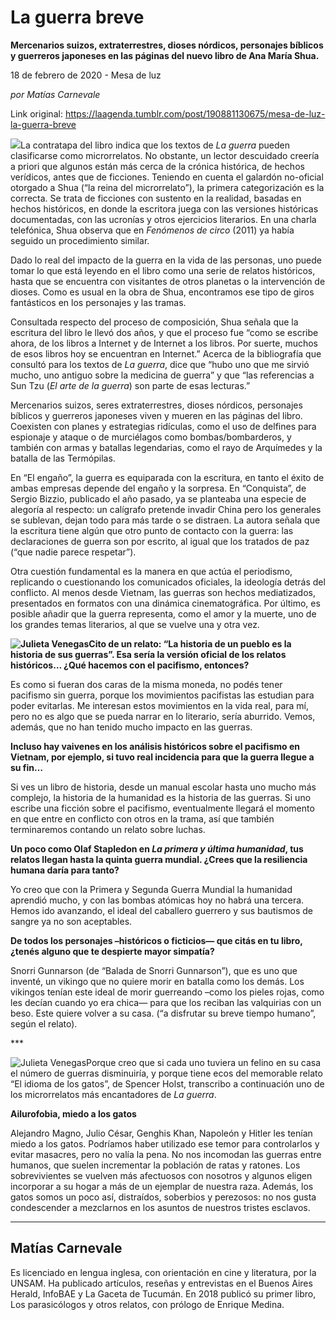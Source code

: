 # La guerra breve

**Mercenarios suizos, extraterrestres, dioses nórdicos, personajes bíblicos y guerreros japoneses en las páginas del nuevo libro de Ana María Shua.**

18 de febrero de 2020 - Mesa de luz

_por Matías Carnevale_

Link original: https://laagenda.tumblr.com/post/190881130675/mesa-de-luz-la-guerra-breve

![](https://64.media.tumblr.com/6736f47c92c390a34805739389c86a93/720ecf79cb62cecb-d1/s500x750/ffe727d3fe0b5055e38af787ecccb07ef7fd4789.jpg)La contratapa del libro indica que los textos de *La
guerra* pueden clasificarse como microrrelatos. No obstante, un lector
descuidado creería a priori que algunos están más cerca de la crónica
histórica, de hechos verídicos, antes que de ficciones. Teniendo en cuenta el
galardón no-oficial otorgado a Shua (“la reina del microrrelato”), la primera
categorización es la correcta. Se trata de ficciones con sustento en la
realidad, basadas en hechos históricos, en donde la escritora juega con las
versiones históricas documentadas, con las ucronías y otros ejercicios
literarios. En una charla telefónica, Shua observa que en *Fenómenos
de circo* (2011) ya había seguido un procedimiento similar. 

Dado lo real del impacto de la guerra en la vida de
las personas, uno puede tomar lo que está leyendo en el libro como una serie de
relatos históricos, hasta que se encuentra con visitantes de otros planetas o
la intervención de dioses. Como es usual en la obra de Shua, encontramos ese
tipo de giros fantásticos en los personajes y las tramas.

Consultada respecto del proceso de composición, Shua
señala que la escritura del libro le llevó dos años, y que el proceso fue “como
se escribe ahora, de los libros a Internet y de Internet a los libros. Por
suerte, muchos de esos libros hoy se encuentran en Internet.” Acerca de la
bibliografía que consultó para los textos de *La guerra*, dice que “hubo uno que me sirvió mucho, uno antiguo sobre
la medicina de guerra” y que “las referencias a Sun Tzu (*El arte de la guerra*) son parte de esas lecturas.” 

Mercenarios suizos, seres extraterrestres, dioses
nórdicos, personajes bíblicos y guerreros japoneses viven y mueren en las
páginas del libro. Coexisten con planes y estrategias ridículas, como el uso de
delfines para espionaje y ataque o de murciélagos como bombas/bombarderos, y
también con armas y batallas legendarias, como el rayo de Arquímedes y la
batalla de las Termópilas.   

En “El engaño”, la guerra es equiparada con la
escritura, en tanto el éxito de ambas empresas depende del engaño y la
sorpresa. En “Conquista”, de Sergio Bizzio, publicado el año pasado, ya se
planteaba una especie de alegoría al respecto: un calígrafo pretende invadir
China pero los generales se sublevan, dejan todo para más tarde o se distraen.
La autora señala que la escritura tiene algún que otro punto de contacto con la
guerra: las declaraciones de guerra son por escrito, al igual que los tratados
de paz (“que nadie parece respetar”). 

Otra cuestión fundamental es la manera en que actúa el
periodismo, replicando o cuestionando los comunicados oficiales, la ideología
detrás del conflicto. Al menos desde Vietnam, las guerras son hechos
mediatizados, presentados en formatos con una dinámica cinematográfica. Por
último, es posible añadir que la guerra representa, como el amor y la muerte,
uno de los grandes temas literarios, al que se vuelve una y otra vez.

**![Julieta Venegas](https://64.media.tumblr.com/2bf0bbb9521f1255f0dadf7900361efa/720ecf79cb62cecb-9b/s250x400/47c761fc4aa8197494e8a73e4d7dfa436b7c0870.jpg)Cito de un
relato: “La historia de un pueblo es la historia de sus guerras”. Esa sería la
versión oficial de los relatos históricos… ¿Qué hacemos con el pacifismo,
entonces?** 

Es como si fueran dos caras de la misma moneda, no
podés tener pacifismo sin guerra, porque los movimientos pacifistas las
estudian para poder evitarlas. Me interesan estos movimientos en la vida real,
para mí, pero no es algo que se pueda narrar en lo literario, sería aburrido.
Vemos, además, que no han tenido mucho impacto en las guerras. 

**Incluso hay
vaivenes en los análisis históricos sobre el pacifismo en Vietnam, por ejemplo,
si tuvo real incidencia para que la guerra llegue a su fin…**

Si ves un libro de historia, desde un manual escolar
hasta uno mucho más complejo, la historia de la humanidad es la historia de las
guerras. Si uno escribe una ficción sobre el pacifismo, eventualmente llegará
el momento en que entre en conflicto con otros en la trama, así que también
terminaremos contando un relato sobre luchas. 

**Un poco
como Olaf Stapledon en *La primera y
última humanidad*, tus relatos llegan hasta la quinta guerra mundial. ¿Crees
que la resiliencia humana daría para tanto?**

Yo creo que con la Primera y Segunda Guerra Mundial la
humanidad aprendió mucho, y con las bombas atómicas hoy no habrá una tercera.
Hemos ido avanzando, el ideal del caballero guerrero y sus bautismos de sangre
ya no son aceptables.  

**De todos
los personajes –históricos o ficticios— que citás en tu libro, ¿tenés alguno que
te despierte mayor simpatía?** 

Snorri Gunnarson (de “Balada de Snorri Gunnarson”),
que es uno que inventé, un vikingo que no quiere morir en batalla como los
demás. Los vikingos tenían este ideal de morir guerreando –como los pieles
rojas, como les decían cuando yo era chica— para que los reciban las valquirias
con un beso. Este quiere volver a su casa. (“a disfrutar su breve tiempo
humano”, según el relato). 

\*\*\*

![Julieta Venegas](https://64.media.tumblr.com/c38d1357d3f6ad24ad2afcd72b4fc200/720ecf79cb62cecb-90/s250x400/3fde9b413958d8be2f35955a84060411efc8706d.jpg)Porque creo que si cada uno tuviera un felino en su
casa el número de guerras disminuiría, y porque tiene ecos del memorable relato
“El idioma de los gatos”, de Spencer Holst, transcribo a continuación uno de
los microrrelatos más encantadores de *La
guerra*. 

**Ailurofobia,
miedo a los gatos**

Alejandro Magno, Julio César, Genghis Khan, Napoleón y
Hitler les tenían miedo a los gatos. Podríamos haber utilizado ese temor para
controlarlos y evitar masacres, pero no valía la pena. No nos incomodan las
guerras entre humanos, que suelen incrementar la población de ratas y ratones.
Los sobrevivientes se vuelven más afectuosos con nosotros y algunos eligen
incorporar a su hogar a más de un ejemplar de nuestra raza. Además, los gatos
somos un poco así, distraídos, soberbios y perezosos: no nos gusta condescender
a mezclarnos en los asuntos de nuestros tristes esclavos.



---

Matías Carnevale
----------------

 Es licenciado en lengua inglesa, con orientación en cine y literatura, por la UNSAM. Ha publicado artículos, reseñas y entrevistas en el Buenos Aires Herald, InfoBAE y La Gaceta de Tucumán. En 2018 publicó su primer libro, Los parasicólogos y otros relatos, con prólogo de Enrique Medina. 

